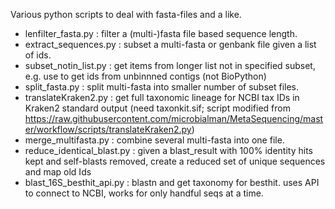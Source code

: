 Various python scripts to deal with fasta-files and a like.

* lenfilter_fasta.py : filter a (multi-)fasta file based sequence length. 
* extract_sequences.py : subset a multi-fasta or genbank file given a list of ids.
* subset_notin_list.py : get items from longer list not in specified subset, e.g. use to get ids from unbinnned contigs (not BioPython)
* split_fasta.py : split multi-fasta into smaller number of subset files.
* translateKraken2.py : get full taxonomic lineage for NCBI tax IDs in Kraken2 standard output (need taxonkit.sif; script modified from https://raw.githubusercontent.com/microbialman/MetaSequencing/master/workflow/scripts/translateKraken2.py)
* merge_multifasta.py : combine several multi-fasta into one file.
* reduce_identical_blast.py : given a blast_result with 100% identity hits kept and self-blasts removed, create a reduced set of unique sequences and map old Ids
* blast_16S_besthit_api.py : blastn and get taxonomy for besthit. uses API to connect to NCBI, works for only handful seqs at a time.
